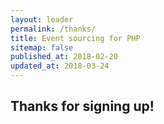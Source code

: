 ```yaml
---
layout: leader
permalink: /thanks/
title: Event sourcing for PHP
sitemap: false
published_at: 2018-02-20
updated_at: 2018-03-24
---
```


## Thanks for signing up!
